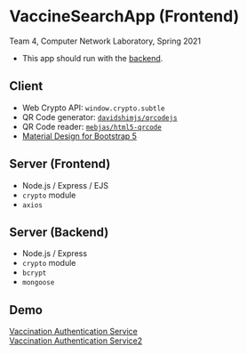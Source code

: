 # VaccineSearchApp (Frontend)
Team 4, Computer Network Laboratory, Spring 2021
* This app should run with the [backend](https://github.com/Shine0417/VaccineSearchApp).

## Client
* Web Crypto API: `window.crypto.subtle`
* QR Code generator: [`davidshimjs/qrcodejs`](https://github.com/davidshimjs/qrcodejs)
* QR Code reader: [`mebjas/html5-qrcode`](https://github.com/mebjas/html5-qrcode)
* [Material Design
for Bootstrap 5](https://github.com/mdbootstrap/mdb-ui-kit)

## Server (Frontend)
* Node.js / Express / EJS
* `crypto` module
* `axios`

## Server (Backend)
* Node.js / Express
* `crypto` module
* `bcrypt`
* `mongoose`

## Demo
[Vaccination Authentication Service](https://youtu.be/jRXiA73ZDCY)\
[Vaccination Authentication Service2](https://youtu.be/pdup_GqjKH4)

